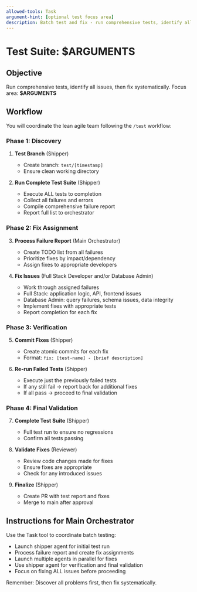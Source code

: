 ```yaml
---
allowed-tools: Task
argument-hint: [optional test focus area]
description: Batch test and fix - run comprehensive tests, identify all issues, then fix systematically
---
```


# Test Suite: $ARGUMENTS

## Objective

Run comprehensive tests, identify all issues, then fix systematically. Focus area: **$ARGUMENTS**

## Workflow

You will coordinate the lean agile team following the `/test` workflow:

### Phase 1: Discovery

1. **Test Branch** (Shipper)

   - Create branch: `test/[timestamp]`
   - Ensure clean working directory

2. **Run Complete Test Suite** (Shipper)
   - Execute ALL tests to completion
   - Collect all failures and errors
   - Compile comprehensive failure report
   - Report full list to orchestrator

### Phase 2: Fix Assignment

3. **Process Failure Report** (Main Orchestrator)

   - Create TODO list from all failures
   - Prioritize fixes by impact/dependency
   - Assign fixes to appropriate developers

4. **Fix Issues** (Full Stack Developer and/or Database Admin)
   - Work through assigned failures
   - Full Stack: application logic, API, frontend issues
   - Database Admin: query failures, schema issues, data integrity
   - Implement fixes with appropriate tests
   - Report completion for each fix

### Phase 3: Verification

5. **Commit Fixes** (Shipper)

   - Create atomic commits for each fix
   - Format: `fix: [test-name] - [brief description]`

6. **Re-run Failed Tests** (Shipper)
   - Execute just the previously failed tests
   - If any still fail → report back for additional fixes
   - If all pass → proceed to final validation

### Phase 4: Final Validation

7. **Complete Test Suite** (Shipper)

   - Full test run to ensure no regressions
   - Confirm all tests passing

8. **Validate Fixes** (Reviewer)

   - Review code changes made for fixes
   - Ensure fixes are appropriate
   - Check for any introduced issues

9. **Finalize** (Shipper)
   - Create PR with test report and fixes
   - Merge to main after approval

## Instructions for Main Orchestrator

Use the Task tool to coordinate batch testing:

- Launch shipper agent for initial test run
- Process failure report and create fix assignments
- Launch multiple agents in parallel for fixes
- Use shipper agent for verification and final validation
- Focus on fixing ALL issues before proceeding

Remember: Discover all problems first, then fix systematically.
